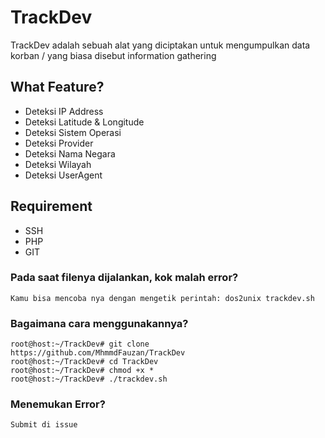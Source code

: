 # TrackDev
TrackDev adalah sebuah alat yang diciptakan untuk mengumpulkan data korban / yang biasa disebut information gathering

## What Feature?
- Deteksi IP Address
- Deteksi Latitude & Longitude
- Deteksi Sistem Operasi
- Deteksi Provider
- Deteksi Nama Negara
- Deteksi Wilayah
- Deteksi UserAgent

## Requirement
- SSH
- PHP
- GIT

### Pada saat filenya dijalankan, kok malah error?
``` Kamu bisa mencoba nya dengan mengetik perintah: dos2unix trackdev.sh ```

### Bagaimana cara menggunakannya?
```
root@host:~/TrackDev# git clone https://github.com/MhmmdFauzan/TrackDev
root@host:~/TrackDev# cd TrackDev
root@host:~/TrackDev# chmod +x *
root@host:~/TrackDev# ./trackdev.sh
```

### Menemukan Error?
``` Submit di issue ```

